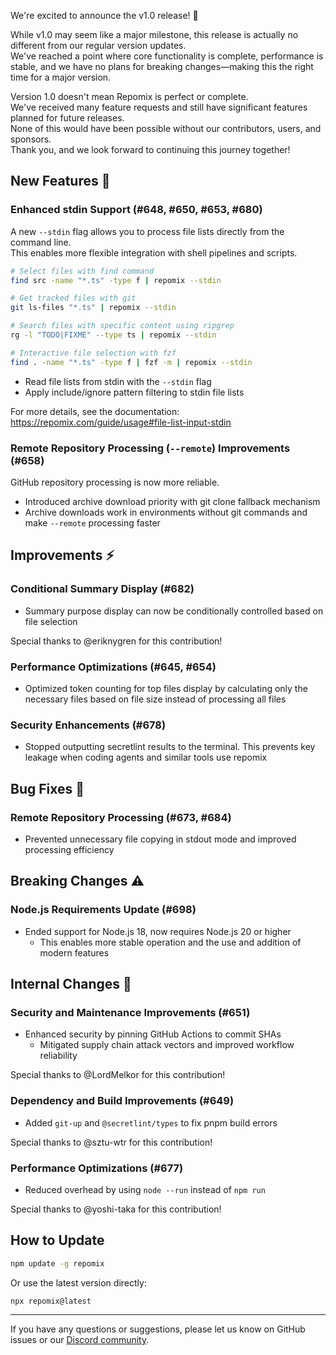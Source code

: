 We're excited to announce the v1.0 release! 🎉

While v1.0 may seem like a major milestone, this release is actually no different from our regular version updates.  
We've reached a point where core functionality is complete, performance is stable, and we have no plans for breaking changes—making this the right time for a major version.

Version 1.0 doesn't mean Repomix is perfect or complete.  
We've received many feature requests and still have significant features planned for future releases.  
None of this would have been possible without our contributors, users, and sponsors.  
Thank you, and we look forward to continuing this journey together!

## New Features 🚀

### Enhanced stdin Support (#648, #650, #653, #680)
A new `--stdin` flag allows you to process file lists directly from the command line.  
This enables more flexible integration with shell pipelines and scripts.

```bash
# Select files with find command
find src -name "*.ts" -type f | repomix --stdin

# Get tracked files with git
git ls-files "*.ts" | repomix --stdin

# Search files with specific content using ripgrep
rg -l "TODO|FIXME" --type ts | repomix --stdin

# Interactive file selection with fzf
find . -name "*.ts" -type f | fzf -m | repomix --stdin
```

- Read file lists from stdin with the `--stdin` flag
- Apply include/ignore pattern filtering to stdin file lists

For more details, see the documentation: https://repomix.com/guide/usage#file-list-input-stdin

### Remote Repository Processing (`--remote`) Improvements (#658)
GitHub repository processing is now more reliable.

- Introduced archive download priority with git clone fallback mechanism
- Archive downloads work in environments without git commands and make `--remote` processing faster

## Improvements ⚡

### Conditional Summary Display (#682)
- Summary purpose display can now be conditionally controlled based on file selection

Special thanks to @eriknygren for this contribution!

### Performance Optimizations (#645, #654)
- Optimized token counting for top files display by calculating only the necessary files based on file size instead of processing all files

### Security Enhancements (#678)
- Stopped outputting secretlint results to the terminal. This prevents key leakage when coding agents and similar tools use repomix

## Bug Fixes 🐛

### Remote Repository Processing (#673, #684)
- Prevented unnecessary file copying in stdout mode and improved processing efficiency

## Breaking Changes ⚠️

### Node.js Requirements Update (#698)
- Ended support for Node.js 18, now requires Node.js 20 or higher
  - This enables more stable operation and the use and addition of modern features

## Internal Changes 🔧

### Security and Maintenance Improvements (#651)
- Enhanced security by pinning GitHub Actions to commit SHAs
  - Mitigated supply chain attack vectors and improved workflow reliability

Special thanks to @LordMelkor for this contribution!

### Dependency and Build Improvements (#649)
- Added `git-up` and `@secretlint/types` to fix pnpm build errors

Special thanks to @sztu-wtr for this contribution!

### Performance Optimizations (#677)
- Reduced overhead by using `node --run` instead of `npm run`

Special thanks to @yoshi-taka for this contribution!

## How to Update

```bash
npm update -g repomix
```

Or use the latest version directly:

```bash
npx repomix@latest
```

---

If you have any questions or suggestions, please let us know on GitHub issues or our [Discord community](https://discord.gg/wNYzTwZFku).